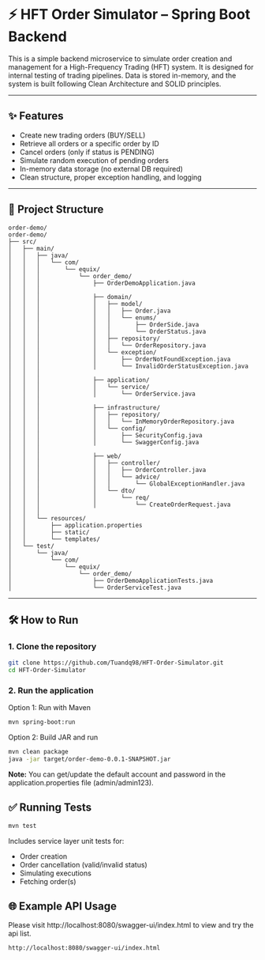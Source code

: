 # ⚡ HFT Order Simulator – Spring Boot Backend 

This is a simple backend microservice to simulate order creation and management for a High-Frequency Trading (HFT) system. It is designed for internal testing of trading pipelines. Data is stored in-memory, and the system is built following Clean Architecture and SOLID principles.

---

## ✨ Features

- Create new trading orders (BUY/SELL)
- Retrieve all orders or a specific order by ID
- Cancel orders (only if status is PENDING)
- Simulate random execution of pending orders
- In-memory data storage (no external DB required)
- Clean structure, proper exception handling, and logging


---

## 📁 Project Structure


```
order-demo/
order-demo/
├── src/
│   ├── main/
│   │   ├── java/
│   │   │   └── com/
│   │   │       └── equix/
│   │   │           └── order_demo/
│   │   │               ├── OrderDemoApplication.java
│   │   │
│   │   │               ├── domain/
│   │   │               │   ├── model/
│   │   │               │   │   ├── Order.java
│   │   │               │   │   └── enums/
│   │   │               │   │       ├── OrderSide.java
│   │   │               │   │       └── OrderStatus.java
│   │   │               │   ├── repository/
│   │   │               │   │   └── OrderRepository.java
│   │   │               │   └── exception/
│   │   │               │       ├── OrderNotFoundException.java
│   │   │               │       └── InvalidOrderStatusException.java
│   │   │
│   │   │               ├── application/
│   │   │               │   └── service/
│   │   │               │       └── OrderService.java
│   │   │
│   │   │               ├── infrastructure/
│   │   │               │   ├── repository/
│   │   │               │   │   └── InMemoryOrderRepository.java
│   │   │               │   └── config/
│   │   │               │       ├── SecurityConfig.java
│   │   │               │       └── SwaggerConfig.java
│   │   │
│   │   │               ├── web/
│   │   │               │   ├── controller/
│   │   │               │   │   ├── OrderController.java
│   │   │               │   │   └── advice/
│   │   │               │   │       └── GlobalExceptionHandler.java
│   │   │               │   └── dto/
│   │   │               │       └── req/
│   │   │               │           └── CreateOrderRequest.java
│   │   │
│   │   └── resources/
│   │       ├── application.properties
│   │       ├── static/
│   │       └── templates/
│   └── test/
│       └── java/
│           └── com/
│               └── equix/
│                   └── order_demo/
│                       ├── OrderDemoApplicationTests.java
│                       └── OrderServiceTest.java

```


---

## 🛠️ How to Run

### 1. Clone the repository

```bash
git clone https://github.com/Tuandq98/HFT-Order-Simulator.git
cd HFT-Order-Simulator
```
### 2. Run the application
Option 1: Run with Maven
```bash
mvn spring-boot:run
```

Option 2: Build JAR and run
```bash
mvn clean package
java -jar target/order-demo-0.0.1-SNAPSHOT.jar
```

**Note:** You can get/update the default account and password in the application.properties file (admin/admin123).

## ✅ Running Tests
```bash
mvn test
```
Includes service layer unit tests for:
- Order creation
- Order cancellation (valid/invalid status)
- Simulating executions
- Fetching order(s)

## 🌐 Example API Usage

Please visit http://localhost:8080/swagger-ui/index.html to view and try the api list.

```bash
http://localhost:8080/swagger-ui/index.html
```







